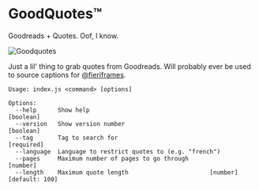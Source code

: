 # GoodQuotes™

Goodreads + Quotes. Oof, I know.

![Goodquotes](https://66.media.tumblr.com/d1afc6a841716c7efe73a544b392be1f/tumblr_pqbsg716R11u7hz0no1_540.png)

Just a lil' thing to grab quotes from Goodreads. Will probably ever be used to source captions for [@fieriframes](https://fieriframes.tumblr.com).

```
Usage: index.js <command> [options]

Options:
  --help      Show help                                                [boolean]
  --version   Show version number                                      [boolean]
  --tag       Tag to search for                                       [required]
  --language  Language to restrict quotes to (e.g. "french")
  --pages     Maximum number of pages to go through                     [number]
  --length    Maximum quote length                       [number] [default: 100]
```
